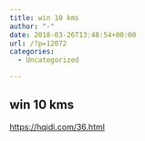 ```yaml
---
title: win 10 kms
author: "-"
date: 2018-03-26T13:48:54+00:00
url: /?p=12072
categories:
  - Uncategorized

---
```

## win 10 kms
https://hqidi.com/36.html